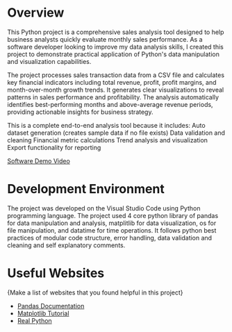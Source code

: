 # Overview

This Python project is a comprehensive sales analysis tool designed to help business analysts quickly evaluate monthly sales performance. As a software developer looking to improve my data analysis skills, I created this project to demonstrate practical application of Python's data manipulation and visualization capabilities.

The project processes sales transaction data from a CSV file and calculates key financial indicators including total revenue, profit, profit margins, and month-over-month growth trends. It generates clear visualizations to reveal patterns in sales performance and profitability. The analysis automatically identifies best-performing months and above-average revenue periods, providing actionable insights for business strategy.

This is a complete end-to-end analysis tool because it includes:
Auto dataset generation (creates sample data if no file exists)
Data validation and cleaning
Financial metric calculations
Trend analysis and visualization
Export functionality for reporting

[Software Demo Video](https://youtu.be/wwnHr7bM40Q)

# Development Environment

The project was developed on the Visual Studio Code using Python programming language. The project used 4 core python library of pandas for data manipulation and analysis, matplitlib for data visualization, os for file manipulation, and datatime for time operations. It follows python best practices of modular code structure, error handling, data validation and cleaning and self explanatory comments.

# Useful Websites

{Make a list of websites that you found helpful in this project}

- [Pandas Documentation](https://pandas.pydata.org/docs/)
- [Matplotlib Tutorial](https://matplotlib.org/stable/tutorials/index.html)
- [Real Python](https://realpython.com/)

